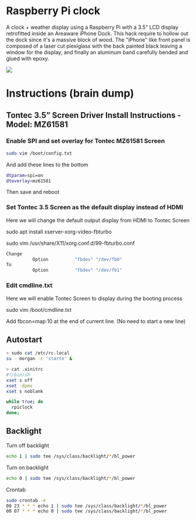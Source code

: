 # Raspberry Pi clock

A clock + weather display using a Raspberry Pi with a 3.5" LCD display retrofitted inside an Areaware iPhone Dock.
This hack require to hollow out the dock since it's a massive block of wood. The "iPhone" like front panel is composed of a laser cut plexiglass with the back painted black leaving a window for the display, and finally an aluminum band carefully bended and glued with epoxy.

<img src="https://raw.github.com/papabricole/rpiclock/master/RaspberryPiClock.jpg" >

# Instructions (brain dump)

## Tontec 3.5” Screen Driver Install Instructions - Model: MZ61581

### Enable SPI and set overlay for Tontec MZ61581 Screen

```sh
sudo vim /boot/config.txt
```

And add these lines to the bottom

```sh
dtparam=spi=on
dtoverlay=mz61581
```

Then save and reboot

### Set Tontec 3.5 Screen as the default display instead of HDMI

Here we will change the default output display from HDMI to Tontec Screen

sudo apt install xserver-xorg-video-fbturbo

sudo vim /usr/share/X11/xorg.conf.d/99-fbturbo.conf

```sh
Change
          Option          "fbdev" "/dev/fb0"
To
          Option          "fbdev" "/dev/fb1"
```

### Edit cmdline.txt 

Here we will enable Tontec Screen to display during the booting process 

sudo vim /boot/cmdline.txt

Add fbcon=map:10 at the end of current line. (No need to start a new line)

## Autostart

```sh
> sudo cat /etc/rc.local
su - morgan -c 'startx' &

> cat .xinitrc
#!/bin/sh
xset s off
xset -dpms 
xset s noblank

while true; do
  rpiclock
done;
```
## Backlight

Turn off backlight
```sh
echo 1 | sudo tee /sys/class/backlight/*/bl_power
```

Turn on backlight
```sh
echo 0 | sudo tee /sys/class/backlight/*/bl_power
```

Crontab
```sh
sudo crontab -e
00 23 * * * echo 1 | sudo tee /sys/class/backlight/*/bl_power
00 07 * * * echo 0 | sudo tee /sys/class/backlight/*/bl_power
```
